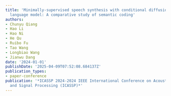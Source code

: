 ```yaml
---
title: 'Minimally-supervised speech synthesis with conditional diffusion model and
  language model: A comparative study of semantic coding'
authors:
- Chunyu Qiang
- Hao Li
- Hao Ni
- He Qu
- Ruibo Fu
- Tao Wang
- Longbiao Wang
- Jianwu Dang
date: '2024-01-01'
publishDate: '2025-04-09T07:52:08.684137Z'
publication_types:
- paper-conference
publication: '*ICASSP 2024-2024 IEEE International Conference on Acoustics, Speech
  and Signal Processing (ICASSP)*'
---
```

